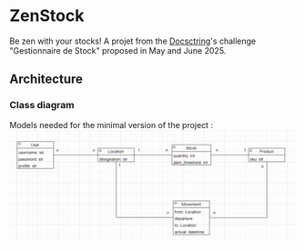 # ZenStock
Be zen with your stocks!
A projet from the [Docsctring](https://www.docstring.fr)'s challenge "Gestionnaire de Stock" proposed in May and June 2025.


## Architecture

### Class diagram
Models needed for the minimal version of the project :
![Class diagram](docs/class_diagram.png)
